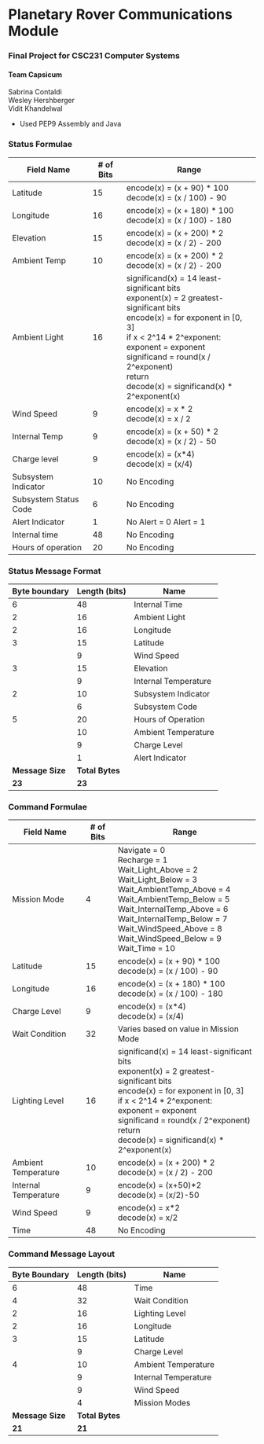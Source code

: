 # Planetary Rover Communications Module
### Final Project for CSC231 Computer Systems

#### Team Capsicum
Sabrina Contaldi <br>
Wesley Hershberger <br>
Vidit Khandelwal

- Used PEP9 Assembly and Java

### Status Formulae

|Field Name            |# of Bits     |Range  |
|----------------------|--------------|-------|
|Latitude              |15            |encode(x) = (x + 90) * 100<br>decode(x) = (x / 100) - 90|
|Longitude             |16            |encode(x) = (x + 180) * 100<br>decode(x) = (x / 100) - 180|
|Elevation             |15            |encode(x) = (x + 200) * 2<br>decode(x) = (x / 2) - 200|
|Ambient Temp          |10            |encode(x) = (x + 200) * 2<br>decode(x) = (x / 2) - 200|
|Ambient Light         |16            |significand(x) = 14 least-significant bits<br>exponent(x) = 2 greatest-significant bits<br>encode(x) = for exponent in [0, 3]<br>    if x < 2^14 * 2^exponent:<br>        exponent = exponent<br>        significand = round(x / 2^exponent)<br>        return<br>decode(x) = significand(x) * 2^exponent(x)|
|Wind Speed            |9             |encode(x) = x * 2<br>decode(x) = x / 2|
|Internal Temp         |9             |encode(x) = (x + 50) * 2<br>decode(x) = (x / 2) - 50|
|Charge level          |9             |encode(x) = (x*4)<br>decode(x) = (x/4)|
|Subsystem Indicator   |10            |No Encoding|
|Subsystem Status Code |6             |No Encoding|
|Alert Indicator       |1             |No Alert = 0 Alert = 1|
|Internal time         |48            |No Encoding|
|Hours of operation    |20            |No Encoding|

### Status Message Format

|Byte boundary      |Length (bits)   |Name   |
|-------------------|----------------|-------|
|6                  |48              |Internal Time|
|2                  |16              |Ambient Light|
|2                  |16              |Longitude|
|3                  |15              |Latitude|
|                   |9               |Wind Speed|
|3                  |15              |Elevation|
|                   |9               |Internal Temperature|
|2                  |10              |Subsystem Indicator|
|                   |6               |Subsystem Code|
|5                  |20              |Hours of Operation|
|                   |10              |Ambient Temperature|
|                   |9               |Charge Level|
|                   |1               |Alert Indicator|
|**Message Size**   |**Total Bytes** |       |
|**23**             |**23**          |       |

### Command Formulae

|Field Name            |# of Bits     |Range  |
|----------------------|--------------|-------|
|Mission Mode          |4             |Navigate = 0<br>Recharge = 1<br>Wait_Light_Above = 2<br>Wait_Light_Below = 3<br>Wait_AmbientTemp_Above = 4<br>Wait_AmbientTemp_Below = 5<br>Wait_InternalTemp_Above = 6<br>Wait_InternalTemp_Below = 7<br>Wait_WindSpeed_Above = 8<br>Wait_WindSpeed_Below = 9<br>Wait_Time = 10|
|Latitude              |15            |encode(x) = (x + 90) * 100<br>decode(x) = (x / 100) - 90|
|Longitude             |16            |encode(x) = (x + 180) * 100<br>decode(x) = (x / 100) - 180|
|Charge Level          |9             |encode(x) = (x*4)<br>decode(x) = (x/4)|
|Wait Condition        |32            |Varies based on value in Mission Mode|
|Lighting Level        |16            |significand(x) = 14 least-significant bits<br>exponent(x) = 2 greatest-significant bits<br>encode(x) = for exponent in [0, 3]<br>    if x < 2^14 * 2^exponent:<br>        exponent = exponent<br>        significand = round(x / 2^exponent)<br>        return<br>decode(x) = significand(x) * 2^exponent(x)|
|Ambient Temperature   |10            |encode(x) = (x + 200) * 2<br>decode(x) = (x / 2) - 200|
|Internal Temperature  |9             |encode(x) = (x+50)*2<br>decode(x) = (x/2)-50|
|Wind Speed            |9             |encode(x) = x*2<br>decode(x) = x/2|
|Time                  |48            |No Encoding|

### Command Message Layout

|Byte Boundary     |Length (bits)   |Name   |
|------------------|----------------|-------|
|6                 |48              |Time   |
|4                 |32              |Wait Condition|
|2                 |16              |Lighting Level|
|2                 |16              |Longitude|
|3                 |15              |Latitude|
|                  |9               |Charge Level|
|4                 |10              |Ambient Temperature|
|                  |9               |Internal Temperature|
|                  |9               |Wind Speed|
|                  |4               |Mission Modes|
|**Message Size**  |**Total Bytes** |       |
|**21**            |**21**          |       |

